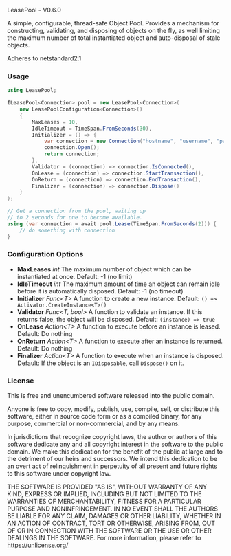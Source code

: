 ﻿LeasePool - V0.6.0

A simple, configurable, thread-safe Object Pool. Provides a mechanism for constructing, validating, and disposing of objects on the fly, as well limiting the maximum number of total instantiated object and auto-disposal of stale objects.

Adheres to netstandard2.1

### Usage

```c#
using LeasePool;

ILeasePool<Connection> pool = new LeasePool<Connection>(
    new LeasePoolConfiguration<Connection>()
    {
        MaxLeases = 10,
        IdleTimeout = TimeSpan.FromSeconds(30),
        Initializer = () => { 
            var connection = new Connection("hostname", "username", "password");
            connection.Open();
            return connection;
        },
        Validator = (connection) => connection.IsConnected(),
        OnLease = (connection) => connection.StartTransaction(),
        OnReturn = (connection) => connection.EndTransaction(),
        Finalizer = (connection) => connection.Dispose()
    }
);

// Get a connection from the pool, waiting up 
// to 2 seconds for one to become available.
using (var connection = await pool.Lease(TimeSpan.FromSeconds(2))) {
    // do something with connection
}
```

### Configuration Options

- **MaxLeases** *int* The maximum number of object which can be instantiated at once. Default: -1 (no limit) 
- **IdleTimeout** *int* The maximum amount of time an object can remain idle before it is automatically disposed. Default: -1 (no timeout)
- **Initializer** *Func&lt;T&gt;* A function to create a new instance. Default: `() => Activator.CreateInstance<T>()`
- **Validator** *Func&lt;T, bool&gt;* A function to validate an instance. If this returns false, the object will be disposed. Default: `(instance) => true`
- **OnLease** *Action&lt;T&gt;* A function to execute before an instance is leased. Default: Do nothing
- **OnReturn** *Action&lt;T&gt;* A function to execute after an instance is returned. Default: Do nothing
- **Finalizer** *Action&lt;T&gt;* A function to execute when an instance is disposed. Default: If the object is an `IDisposable`, call `Dispose()` on it.

### License

This is free and unencumbered software released into the public domain.

Anyone is free to copy, modify, publish, use, compile, sell, or distribute this software, either in source code form or as a compiled binary, for any purpose, commercial or non-commercial, and by any means.

In jurisdictions that recognize copyright laws, the author or authors of this software dedicate any and all copyright interest in the software to the public domain. We make this dedication for the benefit of the public at large and to the detriment of our heirs and successors. We intend this dedication to be an overt act of relinquishment in perpetuity of all present and future rights to this software under copyright law.

THE SOFTWARE IS PROVIDED "AS IS", WITHOUT WARRANTY OF ANY KIND, EXPRESS OR IMPLIED, INCLUDING BUT NOT LIMITED TO THE WARRANTIES OF MERCHANTABILITY, FITNESS FOR A PARTICULAR PURPOSE AND NONINFRINGEMENT. IN NO EVENT SHALL THE AUTHORS BE LIABLE FOR ANY CLAIM, DAMAGES OR OTHER LIABILITY, WHETHER IN AN ACTION OF CONTRACT, TORT OR OTHERWISE, ARISING FROM, OUT OF OR IN CONNECTION WITH THE SOFTWARE OR THE USE OR OTHER DEALINGS IN THE SOFTWARE. For more information, please refer to <https://unlicense.org/>
 


